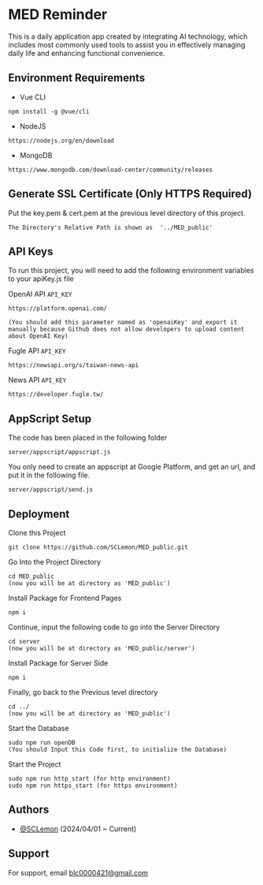 
# MED Reminder


This is a daily application app created by integrating AI technology, which includes most commonly used tools to assist you in effectively managing daily life and enhancing functional convenience.


## Environment Requirements

- Vue CLI
```
npm install -g @vue/cli
```
- NodeJS
```
https://nodejs.org/en/download
```
- MongoDB
```
https://www.mongodb.com/download-center/community/releases
```

## Generate SSL Certificate (Only HTTPS Required)
Put the key.pem & cert.pem at the previous level directory of this project.
```
The Directory's Relative Path is shown as  '../MED_public'
```

## API Keys

To run this project, you will need to add the following environment variables to your apiKey.js file

OpenAI API `API_KEY`
```
https://platform.openai.com/

(You should add this parameter named as 'openaiKey' and export it manually because Github does not allow developers to upload content about OpenAI Key)
```

Fugle API `API_KEY`
```
https://newsapi.org/s/taiwan-news-api
```

News API `API_KEY`
```
https://developer.fugle.tw/
```

## AppScript Setup
The code has been placed in the following folder
```
server/appscript/appscript.js
```
You only need to create an appscript at Google Platform, and get an url, and put it in the following file.
```
server/appscript/send.js
```

## Deployment
Clone this Project
```
git clone https://github.com/SCLemon/MED_public.git 
```

Go Into the Project Directory
```
cd MED_public
(now you will be at directory as 'MED_public')
```
Install Package for Frontend Pages
```
npm i
```

Continue, input the following code to go into the Server Directory
```
cd server
(now you will be at directory as 'MED_public/server')
```

Install Package for Server Side
```
npm i
```
Finally, go back to the Previous level directory

```
cd ../
(now you will be at directory as 'MED_public')
```

Start the Database
```
sudo npm run openDB
(You should Input this Code first, to initialize the Database)
```

Start the Project
```
sudo npm run http_start (for http environment)
sudo npm run https_start (for https environment)
```

## Authors

- [@SCLemon](https://github.com/SCLemon)  (2024/04/01 ~ Current)


## Support

For support, email blc0000421@gmail.com

